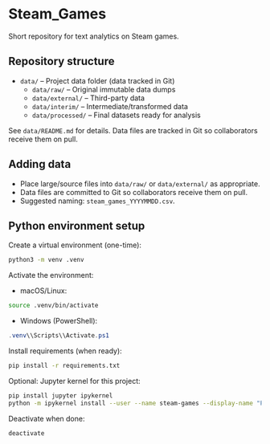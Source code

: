 # Steam_Games
Short repository for text analytics on Steam games.

## Repository structure
- `data/` – Project data folder (data tracked in Git)
  - `data/raw/` – Original immutable data dumps
  - `data/external/` – Third-party data
  - `data/interim/` – Intermediate/transformed data
  - `data/processed/` – Final datasets ready for analysis

See `data/README.md` for details. Data files are tracked in Git so collaborators receive them on pull.

## Adding data
- Place large/source files into `data/raw/` or `data/external/` as appropriate.
- Data files are committed to Git so collaborators receive them on pull.
- Suggested naming: `steam_games_YYYYMMDD.csv`.

## Python environment setup

Create a virtual environment (one-time):

```bash
python3 -m venv .venv
```

Activate the environment:

- macOS/Linux:

```bash
source .venv/bin/activate
```

- Windows (PowerShell):

```powershell
.venv\\Scripts\\Activate.ps1
```

Install requirements (when ready):

```bash
pip install -r requirements.txt
```

Optional: Jupyter kernel for this project:

```bash
pip install jupyter ipykernel
python -m ipykernel install --user --name steam-games --display-name "Python (steam-games)"
```

Deactivate when done:

```bash
deactivate
```